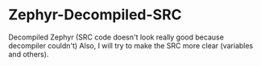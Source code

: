 # Zephyr-Decompiled-SRC
Decompiled Zephyr (SRC code doesn't look really good because decompiler couldn't)
Also, I will try to make the SRC more clear (variables and others).
